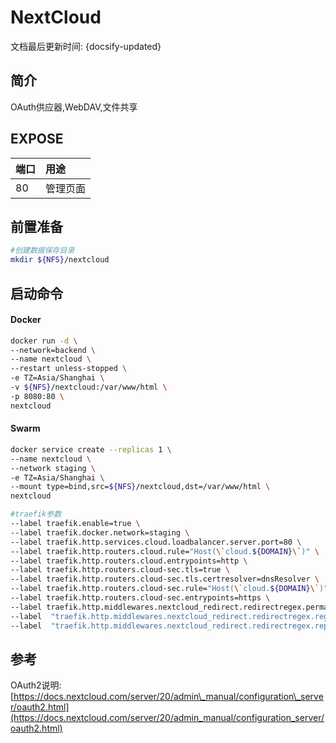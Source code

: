 # NextCloud

文档最后更新时间: {docsify-updated}

## 简介

OAuth供应器,WebDAV,文件共享

## EXPOSE

| 端口 | 用途 |
| :--- | :--- |
| 80 | 管理页面 |



## 前置准备

```bash
#创建数据保存目录
mkdir ${NFS}/nextcloud
```

## 启动命令

<!-- tabs:start -->
#### **Docker**
```bash
docker run -d \
--network=backend \
--name nextcloud \
--restart unless-stopped \
-e TZ=Asia/Shanghai \
-v ${NFS}/nextcloud:/var/www/html \
-p 8080:80 \
nextcloud
```


#### **Swarm**
```bash
docker service create --replicas 1 \
--name nextcloud \
--network staging \
-e TZ=Asia/Shanghai \
--mount type=bind,src=${NFS}/nextcloud,dst=/var/www/html \
nextcloud

#traefik参数
--label traefik.enable=true \
--label traefik.docker.network=staging \
--label traefik.http.services.cloud.loadbalancer.server.port=80 \
--label traefik.http.routers.cloud.rule="Host(\`cloud.${DOMAIN}\`)" \
--label traefik.http.routers.cloud.entrypoints=http \
--label traefik.http.routers.cloud-sec.tls=true \
--label traefik.http.routers.cloud-sec.tls.certresolver=dnsResolver \
--label traefik.http.routers.cloud-sec.rule="Host(\`cloud.${DOMAIN}\`)" \
--label traefik.http.routers.cloud-sec.entrypoints=https \
--label traefik.http.middlewares.nextcloud_redirect.redirectregex.permanent=true \
--label  "traefik.http.middlewares.nextcloud_redirect.redirectregex.regex=/.well-known/(card|cal)dav" \
--label  "traefik.http.middlewares.nextcloud_redirect.redirectregex.replacement=/remote.php/dav/" \
```

<!-- tabs:end -->



## 参考

OAuth2说明: [https://docs.nextcloud.com/server/20/admin\_manual/configuration\_server/oauth2.html](https://docs.nextcloud.com/server/20/admin_manual/configuration_server/oauth2.html)


